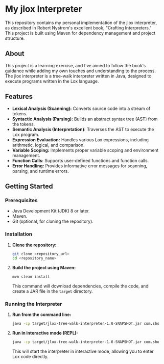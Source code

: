 # My jlox Interpreter 

This repository contains my personal implementation of the jlox interpreter, as described in Robert Nystrom's excellent book, "Crafting Interpreters." This project is built using Maven for dependency management and project structure.

## About

This project is a learning exercise, and I've aimed to follow the book's guidance while adding my own touches and understanding to the process. The jlox interpreter is a tree-walk interpreter written in Java, designed to execute programs written in the Lox language.

## Features

* **Lexical Analysis (Scanning):** Converts source code into a stream of tokens.
* **Syntactic Analysis (Parsing):** Builds an abstract syntax tree (AST) from the tokens.
* **Semantic Analysis (Interpretation):** Traverses the AST to execute the Lox program.
* **Expression Evaluation:** Handles various Lox expressions, including arithmetic, logical, and comparison.
* **Variable Scoping:** Implements proper variable scoping and environment management.
* **Function Calls:** Supports user-defined functions and function calls.
* **Error Handling:** Provides informative error messages for scanning, parsing, and runtime errors.

## Getting Started

### Prerequisites

* Java Development Kit (JDK) 8 or later.
* Maven.
* Git (optional, for cloning the repository).

### Installation

1.  **Clone the repository:**

    ```bash
    git clone <repository_url>
    cd <repository_name>
    ```

2.  **Build the project using Maven:**

    ```bash
    mvn clean install
    ```

    This command will download dependencies, compile the code, and create a JAR file in the `target` directory.

### Running the Interpreter

1.  **Run from the command line:**

    ```bash
    java -cp target/jlox-tree-walk-interpreter-1.0-SNAPSHOT.jar com.shobhit.java.lox.Lox <path_to_lox_file>
    ```

2.  **Run in interactive mode (REPL):**

    ```bash
    java -cp target/jlox-tree-walk-interpreter-1.0-SNAPSHOT.jar com.shobhit.java.lox.Lox
    ```

    This will start the interpreter in interactive mode, allowing you to enter Lox code directly.
